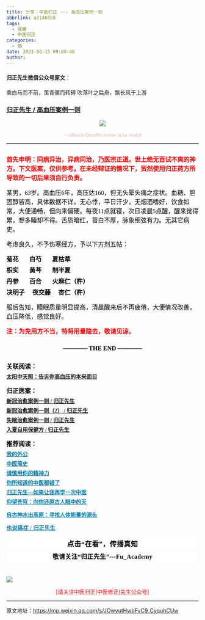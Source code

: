 ```yaml
---
title: 分享：中医归正 --- 高血压案例一则
abbrlink: ae1465b8
tags:
  - 保健
  - 中医归正
categories:
  - 摘
date: 2021-06-15 09:08:48
author:
---
```


#### 归正先生微信公众号原文：

乘白马而不前，策青骡而转碍
吹落叶之扁舟，飘长风于上游

<!-- more -->

###  [归正先生 / 高血压案例一则](https://mp.weixin.qq.com/s/JOwyutHwbFvC9_CyquhCUw "跳转至原文")



<div class="rich_media_content ">
                    <p style="text-align: center;"><img class="rich_pages js_insertlocalimg" src="https://tva2.sinaimg.cn/large/8bf740e1gy1gristjk2agj20kt0n44qp.jpg" data-type="jpeg" data-w="749" style=""  /></p><p style="margin-bottom: 10px;white-space: normal;text-align: center;line-height: normal;"><span style="background-color: rgb(255, 255, 255);color: rgb(215, 171, 169);font-family: 仿宋;font-size: 12px;">---Albrecht Durer</span><span style="background-color: rgb(255, 255, 255);color: rgb(215, 171, 169);font-family: 仿宋;font-size: 12px;">《St.Jerome in his Study</span><span style="background-color: rgb(255, 255, 255);color: rgb(215, 171, 169);font-family: 仿宋;font-size: 12px;">》</span><br  /></p><hr style="white-space: normal;border-style: solid;border-right-width: 0px;border-bottom-width: 0px;border-left-width: 0px;border-color: rgba(0, 0, 0, 0.1);transform-origin: 0px 0px;transform: scale(1, 0.5);"  /><section style="margin: 25px 0cm 15px;white-space: normal;"><span style="font-size: 16px;"><strong><span style="font-family: 仿宋;color: rgb(255, 0, 0);">首先申明：同病异治，异病同治，乃医宗正道。世上绝无百试不爽的神方。下文医案，仅供</span></strong><strong><span style="font-family: 仿宋;color: rgb(255, 0, 0);">参考。在未经辩证的情况下，贸然使用归正药方所导致的一切后果须自行负责。</span></strong></span></section><p style="margin-top: 15px;margin-bottom: 15px;white-space: normal;"><span style="color: rgb(0, 0, 0);font-family: 仿宋;font-size: 16px;">某男，63岁。高血压6年，高压达160，但无头晕头痛之症状。血糖、胆固醇皆高，具体数据不详。无心悸，平日汗少，无烟酒嗜好，饮食如常，大便通畅，但向来偏硬。每夜11点就寝，次日凌晨5点醒，醒来觉得累，想多睡却不得。舌质暗红，苔白不厚，脉象细弦有力。无其它病史。</span></p><p style="margin-top: 15px;margin-bottom: 15px;white-space: normal;"><span style="color: rgb(0, 0, 0);font-family: 仿宋;font-size: 16px;">考虑良久，不予伤寒经方，予以下方剂五帖</span><span style="color: rgb(0, 0, 0);font-family: 仿宋;font-size: 16px;">：</span></p><section style="margin-top: 15px;margin-bottom: 15px;white-space: normal;"><span style="color: rgb(0, 0, 0);font-family: 仿宋;font-size: 16px;"></span></section><section style="margin-top: 5px;margin-bottom: 5px;white-space: normal;line-height: normal;"><strong><span style="color: rgb(0, 0, 0);font-family: 仿宋;font-size: 16px;">菊花&nbsp; &nbsp; &nbsp; &nbsp;白芍&nbsp; &nbsp; &nbsp; &nbsp;夏枯草</span></strong></section><section style="margin-top: 5px;margin-bottom: 5px;white-space: normal;line-height: normal;"><strong><span style="color: rgb(0, 0, 0);font-family: 仿宋;font-size: 16px;">枳实&nbsp; &nbsp; &nbsp;&nbsp; 黄芩</span></strong><strong><span style="color: rgb(0, 0, 0);font-family: 仿宋;font-size: 16px;">&nbsp; &nbsp; &nbsp; &nbsp;制半夏</span></strong><strong><span style="color: rgb(0, 0, 0);font-family: 仿宋;font-size: 16px;">&nbsp; &nbsp; &nbsp; &nbsp; &nbsp;&nbsp;</span></strong></section><section style="margin-top: 5px;margin-bottom: 5px;white-space: normal;line-height: normal;"><strong><span style="color: rgb(0, 0, 0);font-family: 仿宋;font-size: 16px;">丹参&nbsp; &nbsp;&nbsp; &nbsp; 百合&nbsp; &nbsp; &nbsp; &nbsp;</span></strong><strong><span style="color: rgb(0, 0, 0);font-family: 仿宋;font-size: 16px;">火麻仁（杵）</span></strong><strong><span style="color: rgb(0, 0, 0);font-family: 仿宋;font-size: 16px;"></span></strong></section><section style="margin-top: 5px;margin-bottom: 5px;white-space: normal;line-height: normal;"><span style="color:#000000;font-family:仿宋;"><span style="font-size: 16px;"><strong>决明子&nbsp; &nbsp; &nbsp;夜交藤&nbsp; &nbsp; &nbsp;</strong></span></span><strong><span style="color: rgb(0, 0, 0);font-family: 仿宋;font-size: 16px;">杏仁（杵）</span></strong></section><p style="margin-top: 15px;margin-bottom: 15px;white-space: normal;"><span style="color: rgb(0, 0, 0);font-family: 仿宋;font-size: 16px;">服后告知，睡眠质量明显提高，清晨醒来后不再疲倦，大便情况改善，血压降低，感觉良好。</span></p><p style="margin-top: 15px;margin-bottom: 15px;white-space: normal;"><span style="font-size: 16px;"><strong><span style="font-family: 仿宋;color: rgb(255, 0, 0);">注：</span></strong></span><strong style="font-size: 16px;"><span style="font-family: 仿宋;color: rgb(255, 0, 0);">为免用方不当，特将用量隐去，敬请见谅。</span></strong></p><section style="margin-top: 5px;margin-bottom: 25px;white-space: normal;line-height: normal;"><span style="color: rgb(0, 0, 0);font-family: 仿宋;font-size: 16px;"></span></section><section style="margin-top: 25px;margin-bottom: 5px;white-space: normal;text-align: center;"><strong><span style="color: rgb(0, 0, 0);font-family: 仿宋;font-size: 16px;">———— THE&nbsp;END ————</span></strong></section><section style="margin-top: 25px;white-space: normal;margin-bottom: 5px;"><strong><span style="color: rgb(0, 0, 0);font-family: 仿宋;font-size: 16px;">关联阅读：</span></strong></section><p style="white-space: normal;margin-top: 5px;margin-bottom: 10px;"><a target="_blank" href="http://mp.weixin.qq.com/s?__biz=MzI5NzQzMzY5NQ==&amp;mid=2247483930&amp;idx=1&amp;sn=69bb9204d5623bd7bf3e6a7304f60934&amp;chksm=ecb46d2adbc3e43c175ebc775fd65c56060589cc197402811eaf726ef490ebcc430342f5b9b2&amp;scene=21#wechat_redirect" data-itemshowtype="0" tab="innerlink" data-linktype="2"><strong style="text-decoration: underline;"><span style="font-family: 仿宋;font-size: 14px;text-align: center;">太阳中天照：告诉你高血压的本来面目</span></strong></a><strong><span style="color: rgb(0, 0, 0);font-family: 仿宋;font-size: 16px;"><br  /></span></strong></p><section style="margin-bottom: 5px;white-space: normal;margin-top: 15px;"><strong><span style="color: rgb(0, 0, 0);font-family: 仿宋;font-size: 16px;">归正医案：</span></strong></section><section style="margin-top: 5px;margin-bottom: 5px;white-space: normal;line-height: normal;"><a target="_blank" href="http://mp.weixin.qq.com/s?__biz=MzI5NzQzMzY5NQ==&amp;mid=2247484447&amp;idx=1&amp;sn=a21609383ce54fd446a4fc8bb96d56a1&amp;chksm=ecb46b2fdbc3e2399d863d2550d14e4c6671e699abf122baa33900555edc1b4ca3d8909906f9&amp;scene=21#wechat_redirect" data-itemshowtype="0" tab="innerlink" data-linktype="2"><strong style="text-decoration: underline;"><span style="font-family: 仿宋;font-size: 14px;text-align: center;">新冠治愈案例一则 /&nbsp;归正先生</span></strong></a><br  /></section><section style="margin-top: 5px;margin-bottom: 5px;white-space: normal;line-height: normal;"><a target="_blank" href="http://mp.weixin.qq.com/s?__biz=MzI5NzQzMzY5NQ==&amp;mid=2247484465&amp;idx=1&amp;sn=b5f2be9381581dd03c7ec29402b4bb8b&amp;chksm=ecb46b01dbc3e217c775f21a7a36bf183a5bf275fd8fef6210f4e55ebad781b48028ff1cda8e&amp;scene=21#wechat_redirect" data-itemshowtype="0" tab="innerlink" data-linktype="2"><strong style="text-decoration: underline;"><span style="font-family: 仿宋;font-size: 14px;text-align: center;">新冠治愈案例一则（2） / 归正先生</span></strong></a><br  /></section><section style="margin-top: 5px;margin-bottom: 5px;white-space: normal;line-height: normal;"><a target="_blank" href="http://mp.weixin.qq.com/s?__biz=MzI5NzQzMzY5NQ==&amp;mid=2247484484&amp;idx=1&amp;sn=db31d6a10b35bc66b65572fea329ba4b&amp;chksm=ecb46b74dbc3e26214da532a6540009fdc1cd01d6497fb92efdeb8d3ac276200e1496df459a3&amp;scene=21#wechat_redirect" data-itemshowtype="0" tab="innerlink" data-linktype="2"><strong style="text-decoration: underline;"><span style="font-family: 仿宋;font-size: 14px;text-align: center;">失眠治愈案例一则&nbsp;/ 归正先生</span></strong></a><br  /></section><p style="margin-top: 5px;margin-bottom: 15px;white-space: normal;line-height: normal;"><a target="_blank" href="http://mp.weixin.qq.com/s?__biz=MzI5NzQzMzY5NQ==&amp;mid=2247484491&amp;idx=1&amp;sn=2c9543bff7e5782ca9e329ce30040cd6&amp;chksm=ecb46b7bdbc3e26db5319927111fcfac76f0d36aa4cacd6a3cc5efda7f8e1cffb799ac2de1db&amp;scene=21#wechat_redirect" data-itemshowtype="0" tab="innerlink" data-linktype="2"><strong style="text-decoration: underline;"><span style="font-family: 仿宋;font-size: 14px;text-align: center;">入夏自用保健方 / 归正先生</span></strong></a></p><p style="margin-top: 10px;margin-bottom: 5px;white-space: normal;"><strong><span style="color: rgb(0, 0, 0);font-family: 仿宋;font-size: 16px;">推荐阅读：</span></strong></p><p style="margin-top: 5px;margin-bottom: 5px;white-space: normal;line-height: normal;"><strong><span style="text-decoration: underline;color: rgb(0, 122, 170);font-family: 仿宋;font-size: 14px;text-align: center;"><a href="http://mp.weixin.qq.com/s?__biz=MzI5NzQzMzY5NQ==&amp;mid=2247483946&amp;idx=1&amp;sn=ea0bcd7f5add86208cff4173eadf6556&amp;chksm=ecb46d1adbc3e40cd0deb6d82999f4e138aeccfbcc696966f0eab5f4732075037fa7eb6caa07&amp;scene=21#wechat_redirect" target="_blank" data-linktype="2" style="color: rgb(0, 122, 170);">我的外公</a></span><span style="color: rgb(0, 122, 170);font-family: 仿宋;font-size: 14px;text-align: center;"></span></strong></p><p style="margin-top: 5px;margin-bottom: 5px;white-space: normal;line-height: normal;"><a target="_blank" href="http://mp.weixin.qq.com/s?__biz=MzI5NzQzMzY5NQ==&amp;mid=2247484224&amp;idx=1&amp;sn=000e808f30509ab836574f26196e5a51&amp;chksm=ecb46c70dbc3e5662d3556e2cc6fc0605c2ef403783ba571bebc7124902547c5f2eb727110b0&amp;scene=21#wechat_redirect" data-itemshowtype="0" tab="innerlink" data-linktype="2"><strong><span style="text-decoration: underline;color: rgb(0, 122, 170);font-family: 仿宋;font-size: 14px;text-align: center;">中医简史</span></strong></a><br  /></p><p style="margin-top: 5px;margin-bottom: 5px;white-space: normal;line-height: normal;"><a href="http://mp.weixin.qq.com/s?__biz=MzI5NzQzMzY5NQ==&amp;mid=2247484012&amp;idx=1&amp;sn=7cb2b912d3850de25b5c5f46c9399bf9&amp;chksm=ecb46d5cdbc3e44ab3fdf567fc8adb4169158ac24916333d995d2b7fca7650d470b53380a702&amp;scene=21#wechat_redirect" target="_blank" data-linktype="2" style="color: rgb(0, 122, 170);text-decoration: underline;font-family: 仿宋;font-size: 14px;"><strong><span style="text-align: center;">请慎用你的精神力</span></strong></a></p><p style="margin-top: 5px;margin-bottom: 5px;white-space: normal;line-height: normal;"><a href="http://mp.weixin.qq.com/s?__biz=MzI5NzQzMzY5NQ==&amp;mid=2247484107&amp;idx=1&amp;sn=9376c455f88cc445f0686c49d45681e5&amp;chksm=ecb46dfbdbc3e4edacc5b562a6ff088f95105aa6a4ed765f102502503f0311be1d43bbe73854&amp;scene=21#wechat_redirect" target="_blank" data-linktype="2" style="color: rgb(0, 122, 170);text-decoration: underline;"><strong><span style="font-family: 仿宋;font-size: 14px;text-align: center;">你所知道的中医都错了</span></strong></a><br  /></p><p style="margin-top: 5px;margin-bottom: 5px;white-space: normal;line-height: normal;"><a href="http://mp.weixin.qq.com/s?__biz=MzI5NzQzMzY5NQ==&amp;mid=2247484087&amp;idx=1&amp;sn=b76fe020a7a744a3f3c7850ad15671e6&amp;chksm=ecb46d87dbc3e491b5c1b56acfa70882bbf3af3c355f8e999c60476e7028238e2441eed1d4da&amp;scene=21#wechat_redirect" target="_blank" data-linktype="2" style="color: rgb(0, 122, 170);text-decoration: underline;"><strong><span style="font-family: 仿宋;font-size: 14px;text-align: center;">归正先生---如果让我再学一次中医</span></strong></a></p><p style="margin-top: 5px;margin-bottom: 5px;white-space: normal;line-height: normal;"><a href="http://mp.weixin.qq.com/s?__biz=MzI5NzQzMzY5NQ==&amp;mid=2247483964&amp;idx=1&amp;sn=f3981bc0edee904bfcf1f8318ba17db9&amp;chksm=ecb46d0cdbc3e41a1b9690db7c84e9150a12dd3fba6ddcb109fc3dec54f2a88f6f540db9b44b&amp;scene=21#wechat_redirect" target="_blank" data-linktype="2" style="color: rgb(0, 122, 170);text-decoration: underline;font-family: 仿宋;font-size: 14px;"><strong><span style="text-align: center;">仰望苍穹：向你还原古人眼中的天</span></strong></a></p><p style="white-space: normal;"><strong><span style="text-decoration: underline;font-family: 仿宋;font-size: 14px;color: rgb(0, 122, 170);text-align: center;"><a href="http://mp.weixin.qq.com/s?__biz=MzI5NzQzMzY5NQ==&amp;mid=2247483837&amp;idx=1&amp;sn=ee187f53d00e93d4df6fcf2d4cecd2a9&amp;chksm=ecb46e8ddbc3e79b68c067618a189e628651cf85a23b947cdb7e4aa3a1edd3b4f100d4566b97&amp;scene=21#wechat_redirect" target="_blank" data-linktype="2" style="color: rgb(0, 122, 170);">自古神水出高原：寻找人体能量的源头</a></span></strong><br  /></p><p style="margin-top: 5px;margin-bottom: 5px;white-space: normal;line-height: normal;"><strong style="color: rgb(0, 122, 170);text-decoration: underline;font-family: 仿宋;letter-spacing: 0.5px;font-size: 14px;background-color: rgb(255, 255, 255);"><a href="http://mp.weixin.qq.com/s?__biz=MzI5NzQzMzY5NQ==&amp;mid=2247484160&amp;idx=1&amp;sn=0e87693db4b2b76954137fb20b0bc7df&amp;chksm=ecb46c30dbc3e52630634fc9b13cc9ca29deba458be5a195a4c91a3a161f160508b928bdf330&amp;scene=21#wechat_redirect" target="_blank" data-linktype="2" style="color: rgb(0, 122, 170);">也说癌症 / 归正先生</a></strong></p><section style="margin-top: 20px;margin-bottom: 5px;white-space: normal;max-width: 100%;font-family: -apple-system, BlinkMacSystemFont, &quot;Helvetica Neue&quot;, &quot;PingFang SC&quot;, &quot;Hiragino Sans GB&quot;, &quot;Microsoft YaHei UI&quot;, &quot;Microsoft YaHei&quot;, Arial, sans-serif;letter-spacing: 0.544px;font-size: 16px;min-height: 1em;color: rgb(62, 62, 62);text-align: center;line-height: 1.75em;background-color: rgb(255, 255, 255);box-sizing: border-box !important;overflow-wrap: break-word !important;"><strong style="max-width: 100%;box-sizing: border-box !important;overflow-wrap: break-word !important;"><span style="max-width: 100%;font-size: 18px;color: rgb(0, 0, 0);font-family: 仿宋;letter-spacing: 0.5px;box-sizing: border-box !important;overflow-wrap: break-word !important;">点击“在看”，传播真知</span></strong></section><p style="margin-top: 5px;white-space: normal;max-width: 100%;font-family: -apple-system, BlinkMacSystemFont, &quot;Helvetica Neue&quot;, &quot;PingFang SC&quot;, &quot;Hiragino Sans GB&quot;, &quot;Microsoft YaHei UI&quot;, &quot;Microsoft YaHei&quot;, Arial, sans-serif;letter-spacing: 0.544px;font-size: 16px;min-height: 1em;color: rgb(62, 62, 62);text-align: center;line-height: 1.75em;background-color: rgb(255, 255, 255);margin-bottom: 20px;box-sizing: border-box !important;overflow-wrap: break-word !important;"><strong style="max-width: 100%;box-sizing: border-box !important;overflow-wrap: break-word !important;"><span style="max-width: 100%;font-size: 18px;color: rgb(0, 0, 0);font-family: 仿宋;letter-spacing: 0.5px;box-sizing: border-box !important;overflow-wrap: break-word !important;"><strong style="max-width: 100%;color: rgb(62, 62, 62);font-size: 16px;box-sizing: border-box !important;overflow-wrap: break-word !important;"><span style="max-width: 100%;color: rgb(0, 0, 0);box-sizing: border-box !important;overflow-wrap: break-word !important;">敬请关注“归正先生”---Fu_Academy</span></strong></span></strong></p><hr style="white-space: normal;font-size: 16px;max-width: 100%;color: rgb(62, 62, 62);background-color: rgb(255, 255, 255);box-sizing: border-box !important;overflow-wrap: break-word !important;"  />
					<img style="clear: both; display: block; margin:auto;" src="http://wx1.sinaimg.cn/mw690/8bf740e1gy1fgqt1hfuomj20hs0bzmyp.jpg" /><p style="text-align: center; color: red">[请关注中医归正(中医修正)先生公众号]</p><hr />
                </div>



原文地址：https://mp.weixin.qq.com/s/JOwyutHwbFvC9_CyquhCUw


